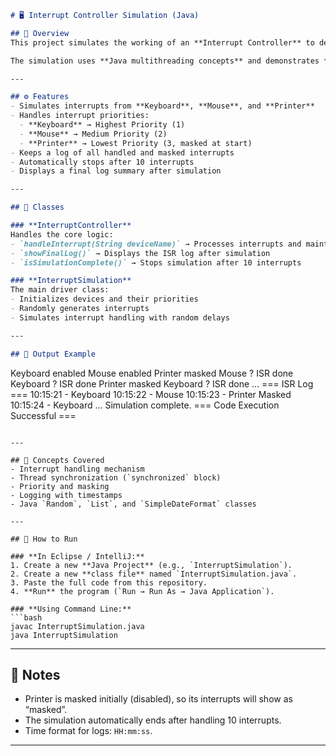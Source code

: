 ```markdown
# 🖥️ Interrupt Controller Simulation (Java)

## 📘 Overview
This project simulates the working of an **Interrupt Controller** to demonstrate how interrupts from multiple devices (Keyboard, Mouse, and Printer) are handled based on **priority and masking** in a computer system.

The simulation uses **Java multithreading concepts** and demonstrates **interrupt handling logic**, **masking**, and **logging** of ISR (Interrupt Service Routine) executions.

---

## ⚙️ Features
- Simulates interrupts from **Keyboard**, **Mouse**, and **Printer**
- Handles interrupt priorities:
  - **Keyboard** → Highest Priority (1)
  - **Mouse** → Medium Priority (2)
  - **Printer** → Lowest Priority (3, masked at start)
- Keeps a log of all handled and masked interrupts
- Automatically stops after 10 interrupts
- Displays a final log summary after simulation

---

## 🧩 Classes

### **InterruptController**
Handles the core logic:
- `handleInterrupt(String deviceName)` → Processes interrupts and maintains a log
- `showFinalLog()` → Displays the ISR log after simulation
- `isSimulationComplete()` → Stops simulation after 10 interrupts

### **InterruptSimulation**
The main driver class:
- Initializes devices and their priorities
- Randomly generates interrupts
- Simulates interrupt handling with random delays

---

## 📄 Output Example

```

Keyboard enabled
Mouse enabled
Printer masked
Mouse ? ISR done
Keyboard ? ISR done
Printer masked
Keyboard ? ISR done
...
=== ISR Log ===
10:15:21 - Keyboard
10:15:22 - Mouse
10:15:23 - Printer Masked
10:15:24 - Keyboard
...
Simulation complete.
=== Code Execution Successful ===

````

---

## 🧠 Concepts Covered
- Interrupt handling mechanism
- Thread synchronization (`synchronized` block)
- Priority and masking
- Logging with timestamps
- Java `Random`, `List`, and `SimpleDateFormat` classes

---

## 🚀 How to Run

### **In Eclipse / IntelliJ:**
1. Create a new **Java Project** (e.g., `InterruptSimulation`).
2. Create a new **class file** named `InterruptSimulation.java`.
3. Paste the full code from this repository.
4. **Run** the program (`Run → Run As → Java Application`).

### **Using Command Line:**
```bash
javac InterruptSimulation.java
java InterruptSimulation
````

---

## 🧾 Notes

* Printer is masked initially (disabled), so its interrupts will show as “masked”.
* The simulation automatically ends after handling 10 interrupts.
* Time format for logs: `HH:mm:ss`.

---
